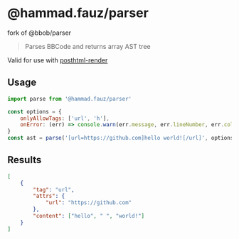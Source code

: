 # @hammad.fauz/parser

fork of @bbob/parser
> Parses BBCode and returns array AST tree 

Valid for use with [posthtml-render](https://github.com/posthtml/posthtml-render)

## Usage

```js
import parse from '@hammad.fauz/parser'

const options = {
    onlyAllowTags: ['url', 'h'],
    onError: (err) => console.warn(err.message, err.lineNumber, err.columnNumber)
}
const ast = parse('[url=https://github.com]hello world![/url]', options)
```

## Results 

```json
[
    {
        "tag": "url",
        "attrs": {
            "url": "https://github.com"
        },
        "content": ["hello", " ", "world!"]
    }
]
```
